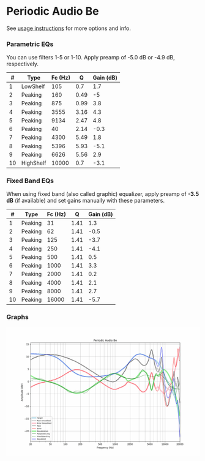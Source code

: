 # Periodic Audio Be
See [usage instructions](https://github.com/jaakkopasanen/AutoEq#usage) for more options and info.

### Parametric EQs
You can use filters 1-5 or 1-10. Apply preamp of -5.0 dB or -4.9 dB, respectively.

|   # | Type      |   Fc (Hz) |    Q |   Gain (dB) |
|-----|-----------|-----------|------|-------------|
|   1 | LowShelf  |       105 | 0.7  |         1.7 |
|   2 | Peaking   |       160 | 0.49 |        -5   |
|   3 | Peaking   |       875 | 0.99 |         3.8 |
|   4 | Peaking   |      3555 | 3.16 |         4.3 |
|   5 | Peaking   |      9134 | 2.47 |         4.8 |
|   6 | Peaking   |        40 | 2.14 |        -0.3 |
|   7 | Peaking   |      4300 | 5.49 |         1.8 |
|   8 | Peaking   |      5396 | 5.93 |        -5.1 |
|   9 | Peaking   |      6626 | 5.56 |         2.9 |
|  10 | HighShelf |     10000 | 0.7  |        -3.1 |

### Fixed Band EQs
When using fixed band (also called graphic) equalizer, apply preamp of **-3.5 dB** (if available) and set gains manually with these parameters.

|   # | Type    |   Fc (Hz) |    Q |   Gain (dB) |
|-----|---------|-----------|------|-------------|
|   1 | Peaking |        31 | 1.41 |         1.3 |
|   2 | Peaking |        62 | 1.41 |        -0.5 |
|   3 | Peaking |       125 | 1.41 |        -3.7 |
|   4 | Peaking |       250 | 1.41 |        -4.1 |
|   5 | Peaking |       500 | 1.41 |         0.5 |
|   6 | Peaking |      1000 | 1.41 |         3.3 |
|   7 | Peaking |      2000 | 1.41 |         0.2 |
|   8 | Peaking |      4000 | 1.41 |         2.1 |
|   9 | Peaking |      8000 | 1.41 |         2.7 |
|  10 | Peaking |     16000 | 1.41 |        -5.7 |

### Graphs
![](./Periodic%20Audio%20Be.png)
